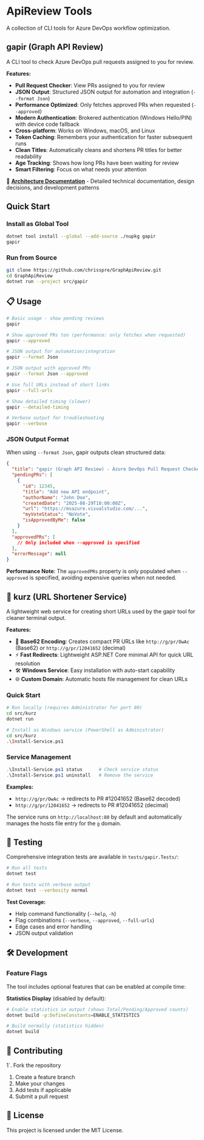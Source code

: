 # ApiReview Tools

A collection of CLI tools for Azure DevOps workflow optimization.

## gapir (Graph API Review)

A CLI tool to check Azure DevOps pull requests assigned to you for review.

**Features:**
- **Pull Request Checker**: View PRs assigned to you for review
- **JSON Output**: Structured JSON output for automation and integration (`--format Json`)
- **Performance Optimized**: Only fetches approved PRs when requested (`--approved`)
- **Modern Authentication**: Brokered authentication (Windows Hello/PIN) with device code fallback  
- **Cross-platform**: Works on Windows, macOS, and Linux
- **Token Caching**: Remembers your authentication for faster subsequent runs
- **Clean Titles**: Automatically cleans and shortens PR titles for better readability
- **Age Tracking**: Shows how long PRs have been waiting for review
- **Smart Filtering**: Focus on what needs your attention

📖 **[Architecture Documentation](ARCHITECTURE.md)** - Detailed technical documentation, design decisions, and development patterns

## Quick Start

### Install as Global Tool
```bash
dotnet tool install --global --add-source ./nupkg gapir
gapir
```

### Run from Source
```bash
git clone https://github.com/chrisspre/GraphApiReview.git
cd GraphApiReview
dotnet run --project src/gapir
```

## 📋 Usage

```bash
# Basic usage - show pending reviews
gapir

# Show approved PRs too (performance: only fetches when requested)
gapir --approved

# JSON output for automation/integration
gapir --format Json

# JSON output with approved PRs
gapir --format Json --approved

# Use full URLs instead of short links
gapir --full-urls

# Show detailed timing (slower)
gapir --detailed-timing

# Verbose output for troubleshooting
gapir --verbose
```

### JSON Output Format

When using `--format Json`, gapir outputs clean structured data:

```json
{
  "title": "gapir (Graph API Review) - Azure DevOps Pull Request Checker",
  "pendingPRs": [
    {
      "id": 12345,
      "title": "Add new API endpoint",
      "authorName": "John Doe",
      "createdDate": "2025-08-29T10:00:00Z",
      "url": "https://msazure.visualstudio.com/...",
      "myVoteStatus": "NoVote",
      "isApprovedByMe": false
    }
  ],
  "approvedPRs": [
    // Only included when --approved is specified
  ],
  "errorMessage": null
}
```

**Performance Note**: The `approvedPRs` property is only populated when `--approved` is specified, avoiding expensive queries when not needed.

## 🔗 kurz (URL Shortener Service)

A lightweight web service for creating short URLs used by the gapir tool for cleaner terminal output.

**Features:**
- 🔗 **Base62 Encoding**: Creates compact PR URLs like `http://g/pr/OwAc` (Base62) or `http://g/pr/12041652` (decimal)
- ⚡ **Fast Redirects**: Lightweight ASP.NET Core minimal API for quick URL resolution
- 🛠️ **Windows Service**: Easy installation with auto-start capability
- 🌐 **Custom Domain**: Automatic hosts file management for clean URLs

### Quick Start
```bash
# Run locally (requires Administrator for port 80)
cd src/kurz
dotnet run

# Install as Windows service (PowerShell as Administrator)
cd src/kurz
.\Install-Service.ps1
```

### Service Management
```powershell
.\Install-Service.ps1 status      # Check service status  
.\Install-Service.ps1 uninstall   # Remove the service
```

**Examples:**
- `http://g/pr/OwAc` → redirects to PR #12041652 (Base62 decoded)
- `http://g/pr/12041652` → redirects to PR #12041652 (decimal)

The service runs on `http://localhost:80` by default and automatically manages the hosts file entry for the `g` domain.

## 🧪 Testing

Comprehensive integration tests are available in `tests/gapir.Tests/`:

```bash
# Run all tests
dotnet test

# Run tests with verbose output
dotnet test --verbosity normal
```

**Test Coverage:**
- Help command functionality (`--help`, `-h`)
- Flag combinations (`--verbose`, `--approved`, `--full-urls`)
- Edge cases and error handling
- JSON output validation

## 🛠️ Development

### Feature Flags

The tool includes optional features that can be enabled at compile time:

**Statistics Display** (disabled by default):
```bash
# Enable statistics in output (shows Total/Pending/Approved counts)
dotnet build -p:DefineConstants=ENABLE_STATISTICS

# Build normally (statistics hidden)
dotnet build
```

## 🤝 Contributing

1`. Fork the repository
1. Create a feature branch
1. Make your changes  
1. Add tests if applicable
1. Submit a pull request

## 📄 License

This project is licensed under the MIT License.
